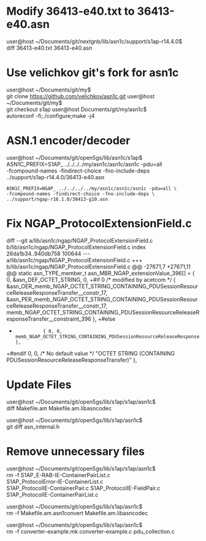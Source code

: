 Modify 36413-e40.txt to 36413-e40.asn
===========================================
user@host ~/Documents/git/nextgnb/lib/asn1c/support/s1ap-r14.4.0$ \
    diff 36413-e40.txt 36413-e40.asn

Use velichkov git's fork for asn1c
===========================================
user@host ~/Documents/git/my$ \
    git clone https://github.com/velichkov/asn1c.git
user@host ~/Documents/git/my$ \
    git checkout s1ap
user@host Documents/git/my/asn1c$ \
    autoreconf -fi;./configure;make -j4

ASN.1 encoder/decoder
===========================================
user@host ~/Documents/git/open5gs/lib/asn1c/s1ap$ \
    ASN1C_PREFIX=S1AP_ ../../../../my/asn1c/asn1c/asn1c -pdu=all \
    -fcompound-names -findirect-choice -fno-include-deps \
    ../support/s1ap-r14.4.0/36413-e40.asn

    ASN1C_PREFIX=NGAP_ ../../../../my/asn1c/asn1c/asn1c -pdu=all \
    -fcompound-names -findirect-choice -fno-include-deps \
    ../support/ngap-r16.1.0/38413-g10.asn

Fix NGAP_ProtocolExtensionField.c
===========================================
diff --git a/lib/asn1c/ngap/NGAP_ProtocolExtensionField.c b/lib/asn1c/ngap/NGAP_ProtocolExtensionField.c
index 26da1b34..940db758 100644
--- a/lib/asn1c/ngap/NGAP_ProtocolExtensionField.c
+++ b/lib/asn1c/ngap/NGAP_ProtocolExtensionField.c
@@ -27671,7 +27671,11 @@ static asn_TYPE_member_t asn_MBR_NGAP_extensionValue_396[] = {
                0,
                &asn_DEF_OCTET_STRING,
                0,
+#if 0 /* modified by acetcom */
                { &asn_OER_memb_NGAP_OCTET_STRING_CONTAINING_PDUSessionResourceReleaseResponseTransfer__constr_17, &asn_PER_memb_NGAP_OCTET_STRING_CONTAINING_PDUSessionResourceReleaseResponseTransfer__constr_17,  memb_NGAP_OCTET_STRING_CONTAINING_PDUSessionResourceReleaseResponseTransfer__constraint_396 },
+#else
+               { 0, 0,  memb_NGAP_OCTET_STRING_CONTAINING_PDUSessionResourceReleaseResponseTransfer__constraint_396 },
+#endif
                0, 0, /* No default value */
                "OCTET STRING (CONTAINING PDUSessionResourceReleaseResponseTransfer)"
                },

Update Files
===========================================
user@host ~/Documents/git/open5gs/lib/s1ap/s1ap/asn1c$ \
    diff Makefile.am Makefile.am.libasncodec

user@host ~/Documents/git/open5gs/lib/s1ap/asn1c$ \
    git diff asn_internal.h

Remove unnecessary files
===========================================
user@host ~/Documents/git/open5gs/lib/s1ap/s1ap/asn1c$ \
    rm -f S1AP_E-RAB-IE-ContainerPairList.c \
    S1AP_ProtocolError-IE-ContainerList.c \
    S1AP_ProtocolIE-ContainerPair.c S1AP_ProtocolIE-FieldPair.c \
    S1AP_ProtocolIE-ContainerPairList.c

user@host ~/Documents/git/open5gs/lib/s1ap/asn1c$ \
    rm -f Makefile.am.asn1convert Makefile.am.libasncodec

user@host ~/Documents/git/open5gs/lib/s1ap/asn1c$ \
    rm -f converter-example.mk converter-example.c pdu_collection.c

